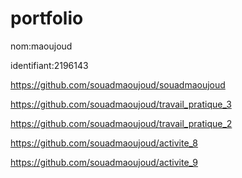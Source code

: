 # portfolio
nom:maoujoud

identifiant:2196143


https://github.com/souadmaoujoud/souadmaoujoud




https://github.com/souadmaoujoud/travail_pratique_3

https://github.com/souadmaoujoud/travail_pratique_2


https://github.com/souadmaoujoud/activite_8



https://github.com/souadmaoujoud/activite_9
